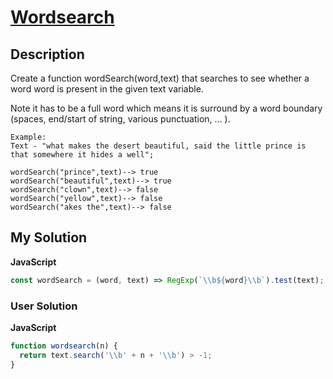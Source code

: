 # [Wordsearch](https://www.codewars.com/kata/5545f847bd94d050be00011d)

## Description

Create a function wordSearch(word,text) that searches to see whether a word word is present in the given text variable.

Note it has to be a full word which means it is surround by a word boundary (spaces, end/start of string, various punctuation, ... ).

```
Example:
Text - "what makes the desert beautiful, said the little prince is that somewhere it hides a well";

wordSearch("prince",text)--> true
wordSearch("beautiful",text)--> true
wordSearch("clown",text)--> false
wordSearch("yellow",text)--> false
wordSearch("akes the",text)--> false
```

## My Solution

**JavaScript**

```js
const wordSearch = (word, text) => RegExp(`\\b${word}\\b`).test(text);
```

### User Solution

**JavaScript**

```js
function wordsearch(n) {
  return text.search('\\b' + n + '\\b') > -1;
}
```
